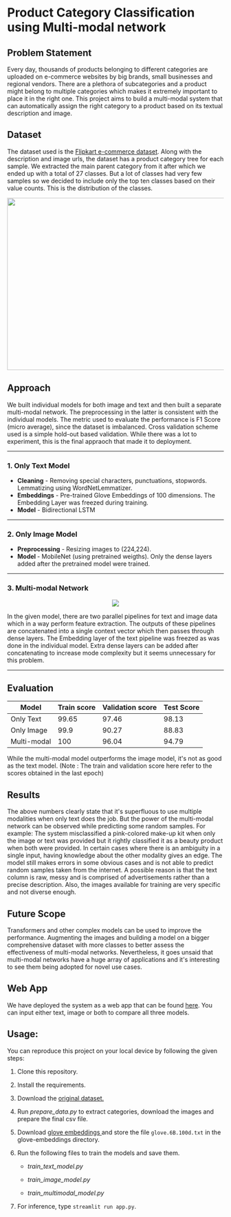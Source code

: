# Product Category Classification using Multi-modal network
## Problem Statement
Every day, thousands of products belonging to different categories are uploaded on e-commerce websites by big brands, small businesses and regional vendors. There are a plethora of subcategories and a product might belong to multiple categories which makes it extremely important to place it in the right one. This project aims to build a multi-modal system that can automatically assign the right category to a product based on its textual description and image.
## Dataset
The dataset used is the <a href='https://www.kaggle.com/datasets/PromptCloudHQ/flipkart-products'> Flipkart e-commerce dataset</a>. Along with the description and image urls, the dataset has a product category tree for each sample. We extracted the main parent category from it after which we ended up with a total of 27 classes. But a lot of classes had very few samples so we decided to include only the top ten classes based on their value counts. This is the distribution of the classes.
<p align="center">
<img src = "https://user-images.githubusercontent.com/61198990/161370516-800f0c03-1773-4030-b78d-f0c8438d692e.png" height = "400" width = "625">
</p>

## Approach
We built individual models for both image and text and then built a separate multi-modal network. The preprocessing in the latter is consistent with the individual models. The metric used to evaluate the performance is F1 Score (micro average), since the dataset is imbalanced. Cross validation scheme used is a simple hold-out based validation. While there was a lot to experiment, this is the final appraoch that made it to deployment.

<hr>

### 1. Only Text Model
* <b>Cleaning</b> - Removing special characters, punctuations, stopwords. Lemmatizing using WordNetLemmatizer.<br>
* <b>Embeddings</b> - Pre-trained Glove Embeddings of 100 dimensions. The Embedding Layer was freezed during training.<br>
* <b>Model</b> - Bidirectional LSTM
<hr>

### 2. Only Image Model
* <b> Preprocessing</b> - Resizing images to (224,224).<br>
* <b> Model </b> - MobileNet (using pretrained weigths). Only the dense layers added after the pretrained model were trained.
<hr>

### 3. Multi-modal Network
  
<p align="center">
<img src = "https://user-images.githubusercontent.com/61198990/160461817-324d9120-490a-4b97-b038-380e8dda0c74.jpg">
</p>

In the given model, there are two parallel pipelines for text and image data which in a way perform feature extraction. The outputs of these pipelines are concatenated into a single context vector which then passes through dense layers. The Embedding layer of the text pipeline was freezed as was done in the individual model. Extra dense layers can be added after concatenating to increase mode complexity but it seems unnecessary for this problem.
<hr>

## Evaluation
| Model | Train score | Validation score | Test Score |
| --- | --- | --- | --- |
| Only Text | 99.65 | 97.46 | 98.13 |
| Only Image | 99.9 | 90.27 | 88.83 |
| Multi-modal | 100 | 96.04 | 94.79 |

While the multi-modal model outperforms the image model, it's not as good as the text model. (Note : The train and validation score here refer to the scores obtained in the last epoch) 

## Results
The above numbers clearly state that it's superfluous to use multiple modalities when only text does the job. But the power of the multi-modal network can be observed while predicting some random samples. For example: The system misclassified a pink-colored make-up kit when only the image or text was provided but it rightly classified it as a beauty product when both were provided. In certain cases where there is an ambiguity in a single input, having knowledge about the other modality gives an edge. The model still makes errors in some obvious cases and is not able to predict random samples taken from the internet. A possible reason is that the text column is raw, messy and is comprised of advertisements rather than a precise description. Also, the images available for training are very specific and not diverse enough.

## Future Scope 
Transformers and other complex models can be used to improve the performance. Augmenting the images and building a model on a bigger comprehensive dataset with more classes to better assess the effectiveness of multi-modal networks. Nevertheless, it goes unsaid that multi-modal networks have a huge array of applications and it's interesting to see them being adopted for novel use cases.

## Web App
We have deployed the system as a web app that can be found <a href = "https://huggingface.co/spaces/ashish787/Flipkart-project">here</a>. You can input either text, image or both to compare all three models.

## Usage:
You can reproduce this project on your local device by following the given steps:
1. Clone this repository.
2. Install the requirements.
3. Download the <a href="https://www.kaggle.com/datasets/PromptCloudHQ/flipkart-products">original dataset.</a>
4. Run <i>prepare_data.py</i> to extract categories, download the images and prepare the final csv file.
5. Download <a href = 'https://nlp.stanford.edu/data/glove.6B.zip'> glove embeddings </a> and store the file `glove.6B.100d.txt` in the glove-embeddings directory.
6. Run the following files to train the models and save them. 

    * <i>train_text_model.py</i>
    
    * <i>train_image_model.py</i> 
    
    * <i>train_multimodal_model.py</i>
7. For inference, type `streamlit run app.py`.


